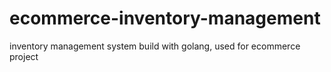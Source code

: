 # ecommerce-inventory-management
inventory management system build with golang, used for ecommerce project
